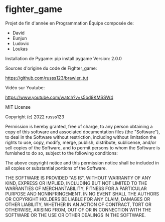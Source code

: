 # fighter_game
Projet de fin d'année en Programmation
Équipe composée de:
  - David 
  - Eunjun
  - Ludovic
  - Loukas

Installation de Pygame:
  pip install pygame 
Version: 2.0.0

Sources d'origine du code de Fighter_game:

https://github.com/russs123/brawler_tut


Vidéo sur Youtube:

https://www.youtube.com/watch?v=s5bd9KMSSW4


MIT License

Copyright (c) 2022 russs123

Permission is hereby granted, free of charge, to any person obtaining a copy
of this software and associated documentation files (the "Software"), to deal
in the Software without restriction, including without limitation the rights
to use, copy, modify, merge, publish, distribute, sublicense, and/or sell
copies of the Software, and to permit persons to whom the Software is
furnished to do so, subject to the following conditions:

The above copyright notice and this permission notice shall be included in all
copies or substantial portions of the Software.

THE SOFTWARE IS PROVIDED "AS IS", WITHOUT WARRANTY OF ANY KIND, EXPRESS OR
IMPLIED, INCLUDING BUT NOT LIMITED TO THE WARRANTIES OF MERCHANTABILITY,
FITNESS FOR A PARTICULAR PURPOSE AND NONINFRINGEMENT. IN NO EVENT SHALL THE
AUTHORS OR COPYRIGHT HOLDERS BE LIABLE FOR ANY CLAIM, DAMAGES OR OTHER
LIABILITY, WHETHER IN AN ACTION OF CONTRACT, TORT OR OTHERWISE, ARISING FROM,
OUT OF OR IN CONNECTION WITH THE SOFTWARE OR THE USE OR OTHER DEALINGS IN THE
SOFTWARE.

